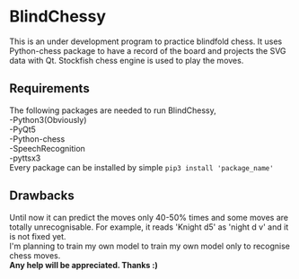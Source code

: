 # BlindChessy  
This is an under development program to practice blindfold chess. It uses Python-chess package to have a record of the board and projects the SVG data with Qt. Stockfish chess engine is used to play the moves.

## Requirements  
The following packages are needed to run BlindChessy,  
-Python3(Obviously)  
-PyQt5  
-Python-chess  
-SpeechRecognition  
-pyttsx3  
Every package can be installed by simple `pip3 install 'package_name'`  

## Drawbacks    
Until now it can predict the moves only 40-50% times and some moves are totally unrecognisable. For example, it reads 'Knight d5' as 'night d v' and it is not fixed yet.  
I'm planning to train my own model to train my own model only to recognise chess moves.  
**Any help will be appreciated. Thanks :)**